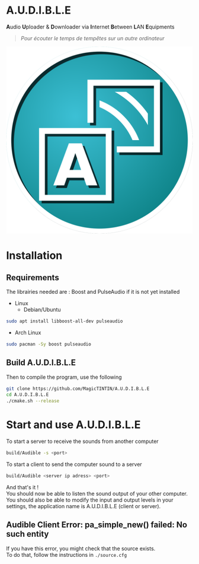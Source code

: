 # A.U.D.I.B.L.E
**A**udio **U**ploader & **D**ownloader via **I**nternet **B**etween **L**AN **E**quipments 
> *Pour écouter le temps de tempêtes sur un autre ordinateur*

![A.U.D.I.B.L.E logo](./sources/images/logo.png)<br>

# Installation
## Requirements
The librairies needed are : Boost and PulseAudio if it is not yet installed<br>
- Linux
  - Debian/Ubuntu
```bash
sudo apt install libboost-all-dev pulseaudio
```
  - Arch Linux
```bash
sudo pacman -Sy boost pulseaudio
```
## Build A.U.D.I.B.L.E
Then to compile the program, use the following 
```bash
git clone https://github.com/MagicTINTIN/A.U.D.I.B.L.E
cd A.U.D.I.B.L.E
./cmake.sh --release
```

# Start and use A.U.D.I.B.L.E
To start a server to receive the sounds from another computer
```bash
build/Audible -s <port>
```
To start a client to send the computer sound to a server
```bash
build/Audible <server ip adress> <port>
```
And that's it !<br>
You should now be able to listen the sound output of your other computer.<br>
You should also be able to modify the input and output levels in your settings, the application name is A.U.D.I.B.L.E (client or server).<br>
## Audible Client Error: pa_simple_new() failed: No such entity
If you have this error, you might check that the source exists.<br>
To do that, follow the instructions in `./source.cfg`